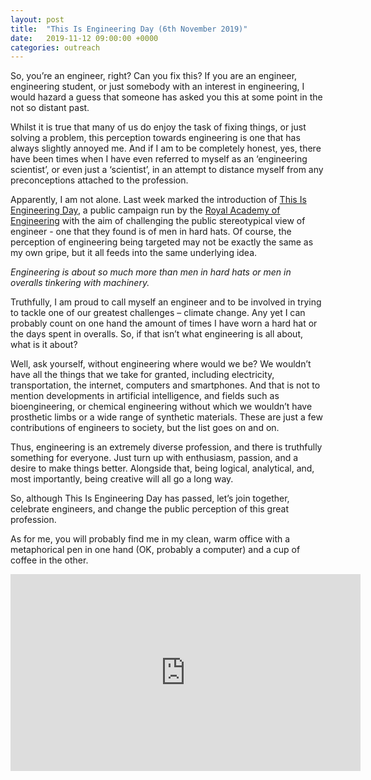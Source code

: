 ```yaml
---
layout: post
title:  "This Is Engineering Day (6th November 2019)"
date:   2019-11-12 09:00:00 +0000
categories: outreach
---
```

So, you’re an engineer, right? Can you fix this? If you are an engineer, engineering student, or just somebody with an interest in engineering, I would hazard a guess that someone has asked you this at some point in the not so distant past.

Whilst it is true that many of us do enjoy the task of fixing things, or just solving a problem, this perception towards engineering is one that has always slightly annoyed me. And if I am to be completely honest, yes, there have been times when I have even referred to myself as an ‘engineering scientist’, or even just a ‘scientist’, in an attempt to distance myself from any preconceptions attached to the profession.

Apparently, I am not alone. Last week marked the introduction of [This Is Engineering Day](https://www.thisisengineering.org.uk/), a public campaign run by the [Royal Academy of Engineering](https://www.raeng.org.uk/) with the aim of challenging the public stereotypical view of engineer - one that they found is of men in hard hats. Of course, the perception of engineering being targeted may not be exactly the same as my own gripe, but it all feeds into the same underlying idea. 

*Engineering is about so much more than men in hard hats or men in overalls tinkering with machinery.*

Truthfully, I am proud to call myself an engineer and to be involved in trying to tackle one of our greatest challenges – climate change. Any yet I can probably count on one hand the amount of times I have worn a hard hat or the days spent in overalls. So, if that isn’t what engineering is all about, what is it about?

Well, ask yourself, without engineering where would we be? We wouldn’t have all the things that we take for granted, including electricity, transportation, the internet, computers and smartphones. And that is not to mention developments in artificial intelligence, and fields such as bioengineering, or chemical engineering without which we wouldn’t have prosthetic limbs or a wide range of synthetic materials. These are just a few contributions of engineers to society, but the list goes on and on.

Thus, engineering is an extremely diverse profession, and there is truthfully something for everyone. Just turn up with enthusiasm, passion, and a desire to make things better. Alongside that, being logical, analytical, and, most importantly, being creative will all go a long way.

So, although This Is Engineering Day has passed, let’s join together, celebrate engineers, and change the public perception of this great profession.
 
As for me, you will probably find me in my clean, warm office with a metaphorical pen in one hand (OK, probably a computer) and a cup of coffee in the other.

<p></p>
<div style="text-align:center">
	<iframe width="560" height="315" src="https://www.youtube.com/embed/51cwSxtK1d0" frameborder="0" allow="accelerometer; autoplay; encrypted-media; gyroscope; picture-in-picture" allowfullscreen></iframe>
</div>
<p></p> 


